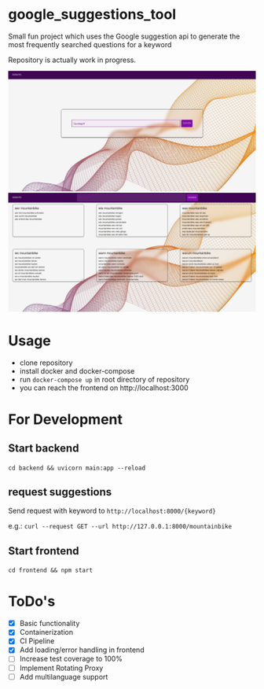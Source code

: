 # google_suggestions_tool
Small fun project which uses the Google suggestion api to generate the most frequently searched questions for a keyword

Repository is actually work in progress.

![screenshot_1.jpg](docs/screenshot_1.jpg)
![screenshot_2.jpg](docs/screenshot_2.jpg)

# Usage
- clone repository
- install docker and docker-compose 
- run `docker-compose up` in root directory of repository
- you can reach the frontend on http://localhost:3000

# For Development
## Start backend
`cd backend && uvicorn main:app --reload`

## request suggestions
Send request with keyword to `http://localhost:8000/{keyword}`

e.g.:
`curl --request GET --url http://127.0.0.1:8000/mountainbike`

## Start frontend
`cd frontend && npm start`

# ToDo's
- [x] Basic functionality
- [x] Containerization
- [x] CI Pipeline
- [x] Add loading/error handling in frontend
- [ ] Increase test coverage to 100%
- [ ] Implement Rotating Proxy
- [ ] Add multilanguage support